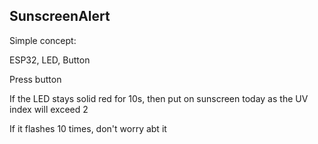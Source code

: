 ## SunscreenAlert

Simple concept:

ESP32, LED, Button

Press button

If the LED stays solid red for 10s, then put on sunscreen today as the UV index will exceed 2

If it flashes 10 times, don't worry abt it
